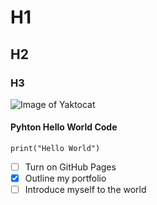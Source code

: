 # H1
## H2
### H3
![Image of Yaktocat](https://octodex.github.com/images/yaktocat.png)


#### Pyhton Hello World Code
```
print("Hello World")
```

- [ ] Turn on GitHub Pages
- [X] Outline my portfolio
- [ ] Introduce myself to the world
